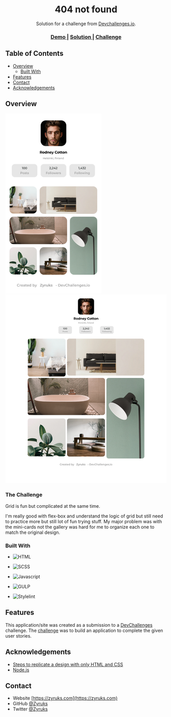 <h1 align="center">404 not found</h1>

<div align="center">
   Solution for a challenge from  <a href="http://devchallenges.io" target="_blank">Devchallenges.io</a>.
</div>

<div align="center">
  <h3>
    <a href="https://zyruks.com/challenges/devchallenges/my-gallery/">
      Demo
    </a>
    <span> | </span>
    <a href="https://github.com/Zyruks/dev-challenge/tree/main/my-gallery">
      Solution
    </a>
    <span> | </span>
    <a href="https://devchallenges.io/challenges/gcbWLxG6wdennelX7b8I">
      Challenge
    </a>
  </h3>
</div>

<!-- TABLE OF CONTENTS -->

## Table of Contents

- [Overview](#overview)
  - [Built With](#built-with)
- [Features](#features)
- [Contact](#contact)
- [Acknowledgements](#acknowledgements)

<!-- OVERVIEW -->

## Overview

<img src="./screenshots/mobile.png" width="300" title="Screenshot Mobile"/>

<img src="./screenshots/desktop.png" width="800" title="Screenshot Desktop"/>

### The Challenge

Grid is fun but complicated at the same time.

I'm really good with flex-box and understand the logic of grid but still need to practice more but still lot of fun trying stuff.
My major problem was with the mini-cards not the gallery was hard for me to organize each one to match the original design.

### Built With

- ![HTML](.././custom-ico/html.ico)

- ![SCSS](.././custom-ico/sass.ico)

- ![Javascript](.././custom-ico/js.ico)

- ![GULP](.././custom-ico/gulp.ico)

- ![Stylelint](.././custom-ico/stylelint.ico)

## Features

This application/site was created as a submission to a [DevChallenges](https://devchallenges.io/challenges) challenge. The [challenge](https://devchallenges.io/challenges/gcbWLxG6wdennelX7b8I) was to build an application to complete the given user stories.

## Acknowledgements

<!-- This section should list any articles or add-ons/plugins that helps you to complete the project. This is optional but it will help you in the future. For example -->

- [Steps to replicate a design with only HTML and CSS](https://devchallenges-blogs.web.app/how-to-replicate-design/)
- [Node.js](https://nodejs.org/)

## Contact

- Website [https://zyruks.com](https://zyruks.com)
- GitHub [@Zyruks](https://github.com/Zyruks/)
- Twitter [@Zyruks](https://twitter.com/Zyruks/)

